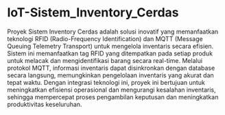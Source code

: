 # IoT-Sistem_Inventory_Cerdas
Proyek Sistem Inventory Cerdas adalah solusi inovatif yang memanfaatkan teknologi RFID (Radio-Frequency Identification) dan MQTT (Message Queuing Telemetry Transport) untuk mengelola inventaris secara efisien. Sistem ini memanfaatkan tag RFID yang ditempatkan pada setiap produk untuk melacak dan mengidentifikasi barang secara real-time. Melalui protokol MQTT, informasi inventaris dapat disinkronkan dengan database secara langsung, memungkinkan pengelolaan inventaris yang akurat dan tepat waktu. Dengan integrasi teknologi ini, proyek ini bertujuan untuk meningkatkan efisiensi operasional dan mengurangi kesalahan inventaris, sehingga mempercepat proses pengambilan keputusan dan meningkatkan produktivitas keseluruhan.
